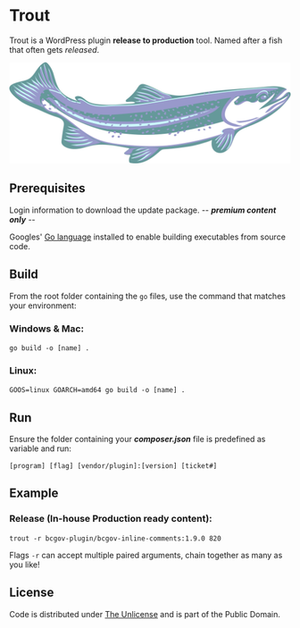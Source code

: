 # Trout

Trout is a WordPress plugin **release to production** tool. Named after a fish that often gets *released*.

![Trout](trout.webp)

## Prerequisites

Login information to download the update package. -- ***premium content only*** --

Googles' [Go language](https://go.dev) installed to enable building executables from source code.

## Build

From the root folder containing the `go` files, use the command that matches your environment:

### Windows & Mac:

``` console
go build -o [name] .
```

### Linux:

``` console
GOOS=linux GOARCH=amd64 go build -o [name] .
```

## Run

Ensure the folder containing your ***composer.json*** file is predefined as variable and run:

``` console
[program] [flag] [vendor/plugin]:[version] [ticket#]
```

## Example

### Release (In-house Production ready content):

``` console
trout -r bcgov-plugin/bcgov-inline-comments:1.9.0 820
```

Flags `-r` can accept multiple paired arguments, chain together as many as you like!

## License

Code is distributed under [The Unlicense](https://github.com/farghul/trout/blob/main/LICENSE.md) and is part of the Public Domain.
